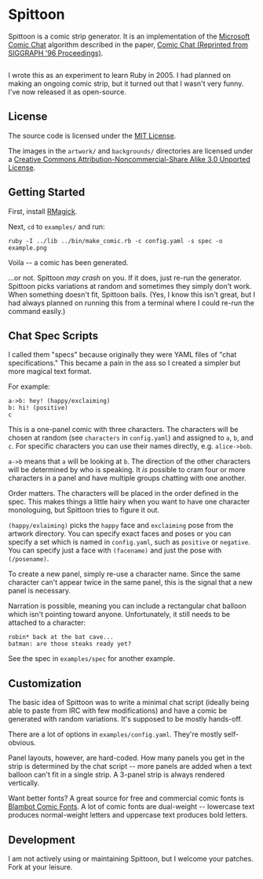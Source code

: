 
Spittoon
========

Spittoon is a comic strip generator. It is an implementation of the [Microsoft Comic Chat](http://en.wikipedia.org/wiki/Microsoft_Comic_Chat) algorithm described in the paper, [Comic Chat (Reprinted from SIGGRAPH '96 Proceedings)](http://kurlander.net/DJ/Pubs/SIGGRAPH96.pdf).

<img src="http://i.imgur.com/ZxeUH.png" alt="" title="Hosted by imgur.com" />

I wrote this as an experiment to learn Ruby in 2005. I had planned on making an ongoing comic strip, but it turned out that I wasn't very funny. I've now released it as open-source.


License
-------

The source code is licensed under the [MIT License](http://www.opensource.org/licenses/mit-license.php).

The images in the `artwork/` and `backgrounds/` directories are licensed under a [Creative Commons Attribution-Noncommercial-Share Alike 3.0 Unported License](http://creativecommons.org/licenses/by-nc-sa/3.0/).


Getting Started
---------------

First, install [RMagick](http://rmagick.rubyforge.org/).

Next, `cd` to `examples/` and run:

    ruby -I ../lib ../bin/make_comic.rb -c config.yaml -s spec -o example.png

Voila -- a comic has been generated.

...or not. Spittoon *may crash* on you. If it does, just re-run the generator. Spittoon picks variations at random and sometimes they simply don't work. When something doesn't fit, Spittoon bails. (Yes, I know this isn't great, but I had always planned on running this from a terminal where I could re-run the command easily.)


Chat Spec Scripts
-----------------

I called them "specs" because originally they were YAML files of "chat specifications." This became a pain in the ass so I created a simpler but more magical text format.

For example:

    a->b: hey! (happy/exclaiming)
    b: hi! (positive)
    c

This is a one-panel comic with three characters. The characters will be chosen at random (see `characters` in `config.yaml`) and assigned to `a`, `b`, and `c`. For specific characters you can use their names directly, e.g. `alice->bob`.

`a->b` means that `a` will be looking at `b`. The direction of the other characters will be determined by who is speaking. It *is* possible to cram four or more characters in a panel and have multiple groups chatting with one another.

Order matters. The characters will be placed in the order defined in the spec. This makes things a little hairy when you want to have one character monologuing, but Spittoon tries to figure it out.

`(happy/exlaiming)` picks the `happy` face and `exclaiming` pose from the artwork directory. You can specify exact faces and poses or you can specify a set which is named in `config.yaml`, such as `positive` or `negative`. You can specify just a face with `(facename)` and just the pose with `(/posename)`.

To create a new panel, simply re-use a character name. Since the same character can't appear twice in the same panel, this is the signal that a new panel is necessary.

Narration is possible, meaning you can include a rectangular chat balloon which isn't pointing toward anyone. Unfortunately, it still needs to be attached to a character:

    robin* back at the bat cave...
    batman: are those steaks ready yet?

See the spec in `examples/spec` for another example.


Customization
-------------

The basic idea of Spittoon was to write a minimal chat script (ideally being able to paste from IRC with few modifications) and have a comic be generated with random variations. It's supposed to be mostly hands-off.

There are a lot of options in `examples/config.yaml`. They're mostly self-obvious.

Panel layouts, however, are hard-coded. How many panels you get in the strip is determined by the chat script -- more panels are added when a text balloon can't fit in a single strip. A 3-panel strip is always rendered vertically.

Want better fonts? A great source for free and commercial comic fonts is [Blambot Comic Fonts](http://www.blambot.com/fonts_dialogue.shtml). A lot of comic fonts are dual-weight -- lowercase text produces normal-weight letters and uppercase text produces bold letters.


Development
-----------

I am not actively using or maintaining Spittoon, but I welcome your patches. Fork at your leisure.

